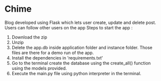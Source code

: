 # Chime
Blog developed using Flask which lets user create, update and delete post. Users can follow other users on the app
Steps to start the app : 
  1. Download the zip 
  2. Unzip 
  3. Delete the app.db inside application folder and instance folder. Those files are there for a demo run of the app.
  4. Install the dependencies in 'requirements.txt'
  5. Go to the terminal create the database using the create_all() function using the models provided.
  6. Execute the main.py file using python interpreter in the terminal.
